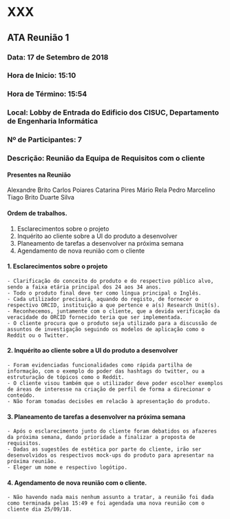 # XXX


## ATA Reunião 1 

### Data: 17 de Setembro de 2018

### Hora de Inicio: 15:10

### Hora de Término: 15:54

### Local: Lobby de Entrada do Edificio dos CISUC, Departamento de Engenharia Informática 

### Nº de Participantes: 7

### Descrição: Reunião da Equipa de Requisitos com o cliente

#### Presentes na Reunião

Alexandre Brito
Carlos Poiares
Catarina Pires
Mário Rela
Pedro Marcelino
Tiago Brito
Duarte Silva

#### Ordem de trabalhos.

1. Esclarecimentos sobre o projeto
2. Inquérito ao cliente sobre a UI do produto a desenvolver
3. Planeamento de tarefas a desenvolver na próxima semana
4. Agendamento de nova reunião com o cliente


#### 1. Esclarecimentos sobre o projeto
    - Clarificação do conceito do produto e do respectivo público alvo, sendo a faixa etária principal dos 24 aos 34 anos.
    - Todo o produto final deve ter como língua principal o Inglês.
    - Cada utilizador precisará, aquando do registo, de fornecer o respectivo ORCID, instituição a que pertence e a(s) Research Unit(s).
    - Reconhecemos, juntamente com o cliente, que a devida verificação da veracidade do ORCID fornecido teria que ser implementada.
    - O cliente procura que o produto seja utilizado para a discussão de assuntos de investigação seguindo os modelos de aplicação como o Reddit ou o Twitter.


#### 2. Inquérito ao cliente sobre a UI do produto a desenvolver
    - Foram evidenciadas funcionalidades como rápida partilha de informação, com o exemplo do poder das hashtags do twitter, ou a estruturação de tópicos como o Reddit.
    - O cliente visou também que o utilizador deve poder escolher exemplos de áreas de interesse na criação de perfil de forma a direcionar o conteúdo.
    - Não foram tomadas decisões em relacão à apresentação do produto.



#### 3. Planeamento de tarefas a desenvolver na próxima semana
    - Após o esclarecimento junto do cliente foram debatidos os afazeres da próxima semana, dando prioridade a finalizar a proposta de requisitos.
    - Dadas as sugestões de estética por parte do cliente, irão ser desenvolvidos os respectivos mock-ups do produto para apresentar na próxima reunião.
    - Eleger um nome e respectivo logótipo.


#### 4. Agendamento de nova reunião com o cliente.
    - Não havendo nada mais nenhum assunto a tratar, a reunião foi dada como terminada pelas 15:49 e foi agendada uma nova reunião com o cliente dia 25/09/18.




